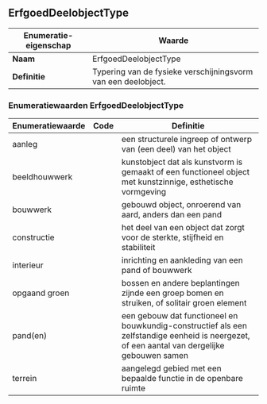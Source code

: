 ﻿## ErfgoedDeelobjectType
| **Enumeratie-eigenschap** | **Waarde** |
| ---- | ---- |
| **Naam** | ErfgoedDeelobjectType |
| **Definitie** | Typering van de fysieke verschijningsvorm van een deelobject.<br /> |
### Enumeratiewaarden ErfgoedDeelobjectType
| **Enumeratiewaarde** | **Code** | **Definitie** |
| ---- | ---- | ---- |
| aanleg |  | een structurele ingreep of ontwerp van (een deel) van het object |
| beeldhouwwerk |  | kunstobject dat als kunstvorm is gemaakt of een functioneel object met kunstzinnige, esthetische vormgeving |
| bouwwerk |  | gebouwd object, onroerend van aard, anders dan een pand |
| constructie |  | het deel van een object dat zorgt voor de sterkte, stijfheid en stabiliteit |
| interieur |  | inrichting en aankleding van een pand of bouwwerk |
| opgaand groen |  | bossen en andere beplantingen zijnde een groep bomen en struiken, of solitair groen element |
| pand(en) |  | een gebouw dat functioneel en bouwkundig-constructief als een zelfstandige eenheid is neergezet, of een aantal van dergelijke gebouwen samen |
| terrein |  | aangelegd gebied met een bepaalde functie in de openbare ruimte |
